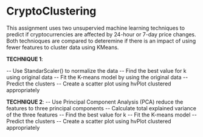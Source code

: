 # CryptoClustering


This assignment uses two unsupervied machine learning techniques to predict if cryptocurrencies are affected by 24-hour or 7-day price changes. Both technioques are compared to deteremine if there is an impact of using fewer features to cluster data using KMeans. 

**TECHNIQUE 1**:

  -- Use StandarScaler() to normalize the data
  -- Find the best value for k using original data
  -- Fit the K-means model by using the original data
  -- Predict the clusters
  -- Create a scatter plot using hvPlot clustered appropriately 
  
  **TECHNIQUE 2**:
  -- Use Principal Component Analysis (PCA) reduce the features to three principal components
  -- Calculate total explained variance of the three features
  -- Find the best value for k 
  -- Fit the K-means model
  -- Predict the clusters
  -- Create a scatter plot using hvPlot clustered appropriately 
